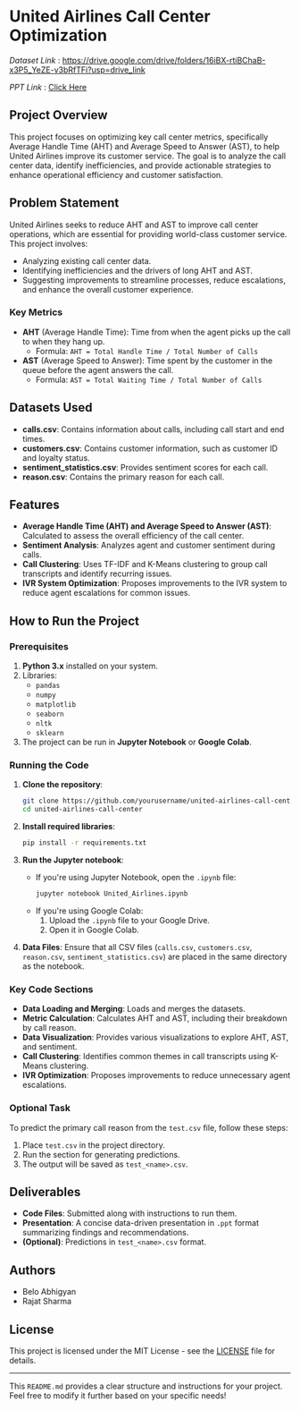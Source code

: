 
# United Airlines Call Center Optimization

*Dataset Link* : https://drive.google.com/drive/folders/16iBX-rtiBChaB-x3P5_YeZE-v3bRfTFi?usp=drive_link 


*PPT Link* : [Click Here](https://docs.google.com/presentation/d/1DgbHzziqg_F074ixru4xupcuE2d0Z__Z/edit?usp=sharing&ouid=114321354679631077001&rtpof=true&sd=true)

## Project Overview

This project focuses on optimizing key call center metrics, specifically Average Handle Time (AHT) and Average Speed to Answer (AST), to help United Airlines improve its customer service. The goal is to analyze the call center data, identify inefficiencies, and provide actionable strategies to enhance operational efficiency and customer satisfaction.

## Problem Statement

United Airlines seeks to reduce AHT and AST to improve call center operations, which are essential for providing world-class customer service. This project involves:
- Analyzing existing call center data.
- Identifying inefficiencies and the drivers of long AHT and AST.
- Suggesting improvements to streamline processes, reduce escalations, and enhance the overall customer experience.

### Key Metrics
- **AHT** (Average Handle Time): Time from when the agent picks up the call to when they hang up.
  - Formula: `AHT = Total Handle Time / Total Number of Calls`
- **AST** (Average Speed to Answer): Time spent by the customer in the queue before the agent answers the call.
  - Formula: `AST = Total Waiting Time / Total Number of Calls`

## Datasets Used
- **calls.csv**: Contains information about calls, including call start and end times.
- **customers.csv**: Contains customer information, such as customer ID and loyalty status.
- **sentiment_statistics.csv**: Provides sentiment scores for each call.
- **reason.csv**: Contains the primary reason for each call.

## Features
- **Average Handle Time (AHT) and Average Speed to Answer (AST)**: Calculated to assess the overall efficiency of the call center.
- **Sentiment Analysis**: Analyzes agent and customer sentiment during calls.
- **Call Clustering**: Uses TF-IDF and K-Means clustering to group call transcripts and identify recurring issues.
- **IVR System Optimization**: Proposes improvements to the IVR system to reduce agent escalations for common issues.

## How to Run the Project

### Prerequisites
1. **Python 3.x** installed on your system.
2. Libraries:
   - `pandas`
   - `numpy`
   - `matplotlib`
   - `seaborn`
   - `nltk`
   - `sklearn`
3. The project can be run in **Jupyter Notebook** or **Google Colab**.

### Running the Code

1. **Clone the repository**:
   ```bash
   git clone https://github.com/yourusername/united-airlines-call-center.git
   cd united-airlines-call-center
   ```

2. **Install required libraries**:
   ```bash
   pip install -r requirements.txt
   ```

3. **Run the Jupyter notebook**:
   - If you're using Jupyter Notebook, open the `.ipynb` file:
     ```bash
     jupyter notebook United_Airlines.ipynb
     ```
   - If you're using Google Colab:
     1. Upload the `.ipynb` file to your Google Drive.
     2. Open it in Google Colab.

4. **Data Files**:
   Ensure that all CSV files (`calls.csv`, `customers.csv`, `reason.csv`, `sentiment_statistics.csv`) are placed in the same directory as the notebook.

### Key Code Sections

- **Data Loading and Merging**: Loads and merges the datasets.
- **Metric Calculation**: Calculates AHT and AST, including their breakdown by call reason.
- **Data Visualization**: Provides various visualizations to explore AHT, AST, and sentiment.
- **Call Clustering**: Identifies common themes in call transcripts using K-Means clustering.
- **IVR Optimization**: Proposes improvements to reduce unnecessary agent escalations.

### Optional Task
To predict the primary call reason from the `test.csv` file, follow these steps:
1. Place `test.csv` in the project directory.
2. Run the section for generating predictions.
3. The output will be saved as `test_<name>.csv`.

## Deliverables

- **Code Files**: Submitted along with instructions to run them.
- **Presentation**: A concise data-driven presentation in `.ppt` format summarizing findings and recommendations.
- **(Optional)**: Predictions in `test_<name>.csv` format.

## Authors

- Belo Abhigyan
- Rajat Sharma

## License
This project is licensed under the MIT License - see the [LICENSE](LICENSE) file for details.

---

This `README.md` provides a clear structure and instructions for your project. Feel free to modify it further based on your specific needs!
